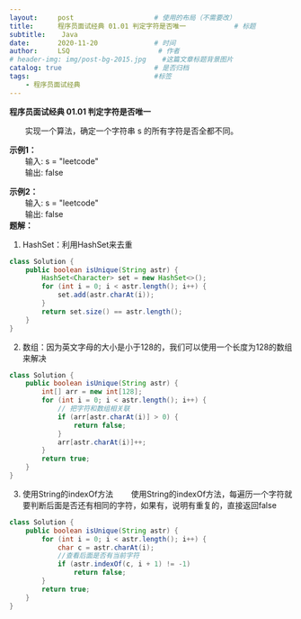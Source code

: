 ```yaml
---
layout:     post                    # 使用的布局（不需要改）
title:      程序员面试经典 01.01 判定字符是否唯一            # 标题 
subtitle:    Java
date:       2020-11-20              # 时间
author:     LSQ                      # 作者
# header-img: img/post-bg-2015.jpg    #这篇文章标题背景图片
catalog: true                       # 是否归档
tags:                               #标签
    - 程序员面试经典
---
```



**程序员面试经典 01.01 判定字符是否唯一**  
  
&emsp;&emsp;实现一个算法，确定一个字符串 s 的所有字符是否全都不同。  

**示例1：**  
&emsp;&emsp;输入: s = "leetcode"  
&emsp;&emsp;输出: false  

**示例2：**  
&emsp;&emsp;输入: s = "leetcode"  
&emsp;&emsp;输出: false  
**题解：**  
1. HashSet：利用HashSet来去重
```java
class Solution {
    public boolean isUnique(String astr) {
        HashSet<Character> set = new HashSet<>();
        for (int i = 0; i < astr.length(); i++) {
            set.add(astr.charAt(i));
        }
        return set.size() == astr.length();
    }
}
```

2. 数组：因为英文字母的大小是小于128的，我们可以使用一个长度为128的数组来解决  
```java
class Solution {
    public boolean isUnique(String astr) {
        int[] arr = new int[128];
        for (int i = 0; i < astr.length(); i++) {
            // 把字符和数组相关联
            if (arr[astr.charAt(i)] > 0) {
                return false;
            }
            arr[astr.charAt(i)]++;
        }
        return true;
    }
} 
```

3. 使用String的indexOf方法 
&emsp;&emsp;使用String的indexOf方法，每遍历一个字符就要判断后面是否还有相同的字符，如果有，说明有重复的，直接返回false
```java
class Solution {
    public boolean isUnique(String astr) {
        for (int i = 0; i < astr.length(); i++) {
            char c = astr.charAt(i);
            //查看后面是否有当前字符
            if (astr.indexOf(c, i + 1) != -1)
                return false;
        }
        return true;
    }
} 

```






